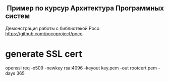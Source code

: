 ##  Пример по курсур Архитектура Программных систем

Демонстрация работы с библиотекой Poco https://github.com/pocoproject/poco 

# generate SSL cert

openssl req -x509 -newkey rsa:4096 -keyout key.pem -out rootcert.pem -days 365
